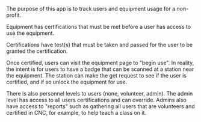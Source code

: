 The purpose of this app is to track users and equipment usage for a non-profit.

Equipment has certifications that must be met before a user has access to use the equipment.

Certifications have test(s) that must be taken and passed for the user to be granted the certification.

Once certified, users can visit the equipment page to "begin use". In reality, the intent is for users to have a badge that can be scanned at a station near the equipment. The station can make the get request to see if the user is certified, and if so unlock the equipment for use.

There is also personnel levels to users (none, volunteer, admin). The admin level has access to all users certifications and can override. Admins also have access to "reports" such as gathering all users that are volunteers and certified in CNC, for example, to help teach a class on it. 